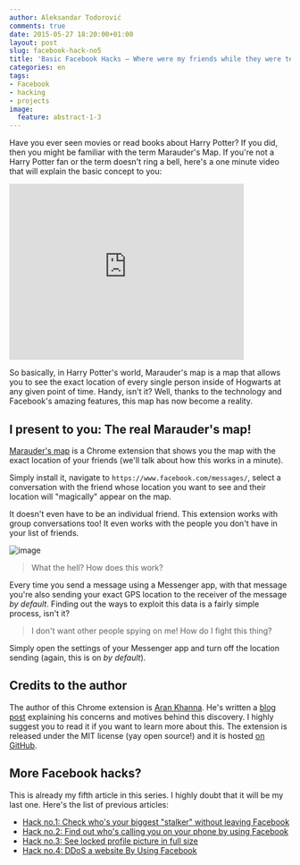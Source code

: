 ```yaml
---
author: Aleksandar Todorović
comments: true
date: 2015-05-27 18:20:00+01:00
layout: post
slug: facebook-hack-no5
title: 'Basic Facebook Hacks – Where were my friends while they were texting me?'
categories: en
tags:
- Facebook
- hacking
- projects
image:
  feature: abstract-1-3
---
```


Have you ever seen movies or read books about Harry Potter? If you did, then you might be familiar with the term Marauder's Map. If you're not a Harry Potter fan or the term doesn't ring a bell, here's a one minute video that will explain the basic concept to you:

<iframe width="420" height="315" src="https://www.youtube.com/embed/WVBha-QUUCE" frameborder="0" allowfullscreen></iframe>

So basically, in Harry Potter's world, Marauder's map is a map that allows you to see the exact location of every single person inside of Hogwarts at any given point of time. Handy, isn't it? Well, thanks to the technology and Facebook's amazing features, this map has now become a reality.

## I present to you: The real Marauder's map!

[Marauder's map](https://chrome.google.com/webstore/detail/marauders-map/mliofombcghaamgjkmmmmlepkiacdhkh) is a Chrome extension that shows you the map with the exact location of your friends (we'll talk about how this works in a minute).

Simply install it, navigate to `https://www.facebook.com/messages/`, select a conversation with the friend whose location you want to see and their location will "magically" appear on the map.

It doesn't even have to be an individual friend. This extension works with group conversations too! It even works with the people you don't have in your list of friends.

![image](https://d262ilb51hltx0.cloudfront.net/max/800/1*UjOiHrFnQhU25xcOMcPU7A.png)

> What the hell? How does this work?

Every time you send a message using a Messenger app, with that message you're also sending your exact GPS location to the receiver of the message _by default_. Finding out the ways to exploit this data is a fairly simple process, isn't it?

> I don't want other people spying on me! How do I fight this thing?

Simply open the settings of your Messenger app and turn off the location sending (again, this is on _by default_).

## Credits to the author

The author of this Chrome extension is [Aran Khanna](arankhanna.com). He's written a [blog post](https://medium.com/@arankhanna/stalking-your-friends-with-facebook-messenger-9da8820bd27d) explaining his concerns and motives behind this discovery. I highly suggest you to read it if you want to learn more about this. The extension is released under the MIT license (yay open source!) and it is hosted [on GitHub](https://github.com/arank/marauders-map).

## More Facebook hacks?

This is already my fifth article in this series. I highly doubt that it will be my last one. Here's the list of previous articles:

* [Hack no.1: Check who's your biggest "stalker" without leaving Facebook](https://r3bl.github.io/en/facebook-hack-no1/)
* [Hack no.2: Find out who's calling you on your phone by using Facebook](https://r3bl.github.io/en/facebook-hack-no2/)
* [Hack no.3: See locked profile picture in full size](https://r3bl.github.io/en/facebook-hack-no3/)
* [Hack no.4: DDoS a website By Using Facebook](https://r3bl.github.io/en/facebook-hack-no4/)

